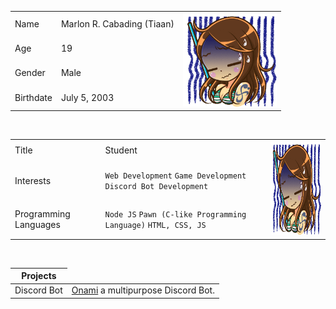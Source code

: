 <table>
    <tr>
        <td>Name</td>
        <td>Marlon R. Cabading (Tiaan)</td>
        <td rowspan="4"><img src="nami.gif" width="150" height="150"></td>
    </tr>
    <tr>
        <td>Age</td>
        <td>19</td>
    </tr>
    <tr>
        <td>Gender</td>
        <td>Male</td>
    </tr>
    <tr>
        <td>Birthdate</td>
        <td>July 5, 2003</td>
    </tr>
</table>
<br>
<table>
    <tr>
        <td>Title</td>
        <td>Student</td>
        <td rowspan="4"><img src="nami.gif" width="150" height="150"></td>
    </tr>
    <tr>
        <td>Interests</td>
        <td><code>Web Development</code> <code>Game Development</code> <code>Discord Bot Development</code></td>
    </tr>
    <tr>
        <td>Programming Languages</td>
        <td><code>Node JS</code> <code>Pawn (C-like Programming Language)</code> <code>HTML, CSS, JS</code></td>
    </tr>
</table>
<br>
<table>
    <thead>
        <tr>
            <th>Projects</th>
        </tr>
    </thead>
    <tbody>
        <tr>
            <td>Discord Bot</td>
            <td><a href="https://discord.com/oauth2/authorize?client_id=980351326984740904&permissions=8&scope=applications.commands%20bot">Onami</a> a multipurpose Discord Bot.</td>
        </tr>
    </tbody>
</table>